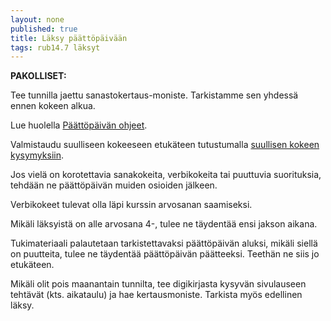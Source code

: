 ```yaml
---
layout: none
published: true
title: Läksy päättöpäivään
tags: rub14.7 läksyt
---
```

**PAKOLLISET:**

Tee tunnilla jaettu sanastokertaus-moniste. Tarkistamme sen yhdessä ennen kokeen alkua.

Lue huolella [Päättöpäivän ohjeet](https://riikka.koskenranta.fi/media/rub4/Koeohjeet_suullinenkoe.pdf).

Valmistaudu suulliseen kokeeseen etukäteen tutustumalla [suullisen kokeen kysymyksiin](https://riikka.koskenranta.fi/media/rub4/Suullinenkoe_kysymykset.pdf).

Jos vielä on korotettavia sanakokeita, verbikokeita tai puuttuvia suorituksia, tehdään ne päättöpäivän muiden osioiden jälkeen.

Verbikokeet tulevat olla läpi kurssin arvosanan saamiseksi.

Mikäli läksyistä on alle arvosana 4-, tulee ne täydentää ensi jakson aikana. 

Tukimateriaali palautetaan tarkistettavaksi päättöpäivän aluksi, mikäli siellä on puutteita, tulee ne täydentää päättöpäivän päätteeksi. Teethän ne siis jo etukäteen.

Mikäli olit pois maanantain tunnilta, tee digikirjasta kysyvän sivulauseen tehtävät (kts. aikataulu) ja hae kertausmoniste. Tarkista myös edellinen läksy.